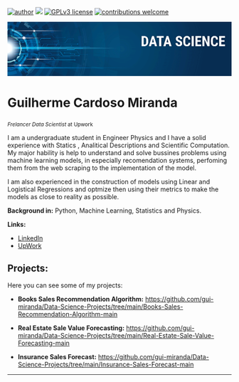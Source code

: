 [![author](https://img.shields.io/badge/guilherme-miranda-red.svg)](https://www.linkedin.com/in/carlosfab) [![](https://img.shields.io/badge/python-3.7+-blue.svg)](https://www.python.org/downloads/release/python-365/) [![GPLv3 license](https://img.shields.io/badge/License-GPLv3-blue.svg)](http://perso.crans.org/besson/LICENSE.html) [![contributions welcome](https://img.shields.io/badge/contributions-welcome-brightgreen.svg?style=flat)](https://github.com/carlosfab/data_science/issues)

<p align="center">
  <img src="banner.png" >
</p>

# Guilherme Cardoso Miranda
<sub>*Frelancer Data Scientist* at Upwork</sub>

I am a undergraduate student in Engineer Physics and I have a solid experience with Statics , Analitical Descriptions and Scientific Computation. My major hability is help to understand and solve bussines problems using machine learning models, in especially recomendation systems, perfoming them from the web scraping to the implementation of the model.

I am also experienced in the construction of models using Linear and Logistical Regressions and optmize then using their metrics to make the models as close to reality as possible.

**Background in:** Python, Machine Learning, Statistics and Physics.

**Links:**
* [LinkedIn](https://www.linkedin.com/in/guilherme-cardoso-miranda-5030811a3/)
* [UpWork](https://www.upwork.com/freelancers/~0135d9a49e2010354e)


## Projects:
Here you can see some of my projects:

* **Books Sales Recommendation Algorithm:** https://github.com/gui-miranda/Data-Science-Projects/tree/main/Books-Sales-Recommendation-Algorithm-main

* **Real Estate Sale Value Forecasting:** https://github.com/gui-miranda/Data-Science-Projects/tree/main/Real-Estate-Sale-Value-Forecasting-main

* **Insurance Sales Forecast:** https://github.com/gui-miranda/Data-Science-Projects/tree/main/Insurance-Sales-Forecast-main

---

